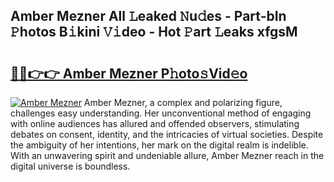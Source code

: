 ## Amber Mezner All 𝙻eaked 𝙽u𝚍es - Part-bIn 𝙿hotos B𝚒kini 𝚅𝚒deo - Hot 𝙿art 𝙻eaks xfgsM

# <h2><a href="http://ld2sg47.urlbe.top/?page=Amber+Mezner">🔗🔗👉👉 Amber Mezner P𝚑oto𝚜Vid𝚎o</a></h2>

[![Amber Mezner](https://i.imgur.com/eBuTRDB.gif)](http://ld2sg47.urlbe.top/?page=Amber+Mezner)
Amber Mezner, a complex and polarizing figure, challenges easy understanding. Her unconventional method of engaging with online audiences has allured and offended observers, stimulating debates on consent, identity, and the intricacies of virtual societies. Despite the ambiguity of her intentions, her mark on the digital realm is indelible. With an unwavering spirit and undeniable allure, Amber Mezner reach in the digital universe is boundless.
